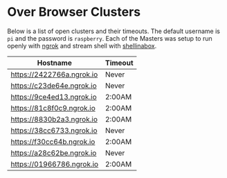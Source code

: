 # Over Browser Clusters

Below is a list of open clusters and their timeouts. The default username is `pi` and the password is `raspberry`. Each of the Masters was setup to run openly with [ngrok](https://ngrok.com/) and stream shell with [shellinabox](https://github.com/fufu70/raspberry-pi-cluster-install/blob/master/SHELL_OVER_HTTP.md).

|Hostname|Timeout|
|-----|-----|
|https://2422766a.ngrok.io|Never|
|https://c23de64e.ngrok.io|Never|
|https://9ce4ed13.ngrok.io|2:00AM|
|https://81c8f0c9.ngrok.io|2:00AM|
|https://8830b2a3.ngrok.io|2:00AM|
|https://38cc6733.ngrok.io|Never|
|https://f30cc64b.ngrok.io|2:00AM|
|https://a28c62be.ngrok.io|Never|
|https://01966786.ngrok.io|2:00AM|
